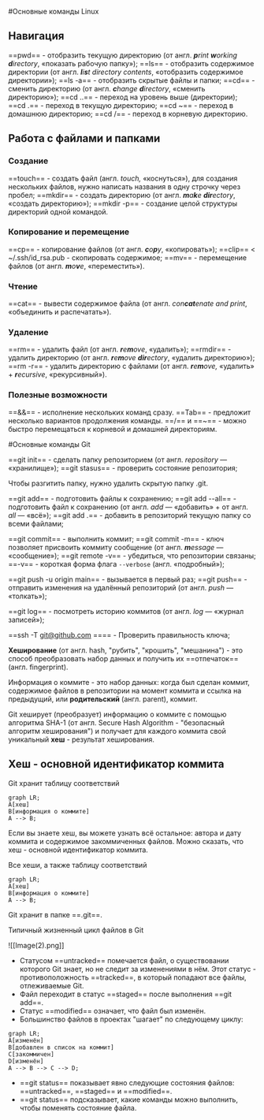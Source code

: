 #Основные команды Linux

## Навигация

==pwd== - отобразить текущую директорию (от англ. _**p**rint **w**orking **d**irectory_, «показать рабочую папку»);
==ls== - отобразить содержимое директории (от англ. _**l**i**s**t directory contents_, «отобразить содержимое директории»);
==ls -a== - отобразить скрытые файлы и папки;
==cd== - сменить директорию (от англ. _**c**hange **d**irectory_, «сменить директорию»);
==cd ..== - переход на уровень выше (директории);
==cd .== - переход в текущую директорию;
==cd ~== - переход в домашнюю директорию;
==cd /== - переход в корневую директорию.

## Работа с файлами и папками
### Создание

==touch== - создать файл (англ. _touch,_ «коснуться»), для создания нескольких файлов, нужно написать названия в одну строчку через пробел;
==mkdir== - создать директорию (от англ. _**m**a**k**e **dir**ectory_, «создать директорию»);
==mkdir -p== - создание целой структуры директорий одной командой.

### Копирование и перемещение

==cp== - копирование файлов (от англ. _**c**o**p**y_, «копировать»);
==clip== < ~/.ssh/id_rsa.pub - скопировать содержимое;
==mv== - перемещение файлов (от англ. _**m**o**v**e_, «переместить»).

### Чтение
==cat== - вывести содержимое файла (от англ. _con**cat**enate and print_, «объединить и распечатать»).

### Удаление

==rm== - удалить файл (от англ. _**r**e**m**ove_, «удалить»);
==rmdir== - удалить директорию (от англ. _**r**e**m**ove **dir**ectory_, «удалить директорию»);
==rm -r== - удалить директорию с файлами (от англ. _**r**e**m**ove,_ «удалить» + _**r**ecursive_, «рекурсивный»).

### Полезные возможности

==&&== - исполнение нескольких команд сразу.
==Tab== - предложит несколько вариантов продолжения команды.
==/== и ==~== - можно быстро перемещаться к корневой и домашней директориям.

#Основные команды Git

==git init== - сделать папку репозиторием (от англ. _repository_ — «хранилище»);
==git stasus== - проверить состояние репозитория;

Чтобы разгитить папку, нужно удалить скрытую папку .git.

==git add== - подготовить файлы к сохранению;
==git add --all== - подготовить файл к сохранению (от англ. _add_ — «добавить» + от англ. _all_ — «всё»);
==git add .== - добавить в репозиторий текущую папку со всеми файлами;

==git commit== - выполнить коммит;
==git commit -m== - ключ позволяет присвоить коммиту сообщение (от англ. _**m**essage_ — «сообщение»);
==git remote -v== - убедиться, что репозитории связаны;
==-v== - короткая форма флага `--verbose` (англ. «подробный»);

==git push -u origin main== - вызывается в первый раз;
==git push== - отправить изменения на удалённый репозиторий (от англ. _push_ — «толкать»);

==git log== - посмотреть историю коммитов (от англ. _log_ — «журнал записей»);

==ssh -T git@github.com ==== - Проверить правильность ключа;

__Хеширование__ (от англ. hash, "рубить", "крошить", "мешанина") - это способ преобразовать набор данных и получить их ==отпечаток== (англ. fingerprint).

Информация о коммите - это набор данных: когда был сделан коммит, содержимое файлов в репозитории на момент коммита и ссылка на предыдущий, или __родительский__ (англ. parent), коммит. 

Git хеширует (преобразует) информацию о коммите с помощью алгоритма SHA-1 (от англ. Secure Hash Algorithm - "безопасный алгоритм хеширования") и получает для каждого коммита свой уникальный __хеш__ - результат хеширования.

## Хеш - основной идентификатор коммита
Git хранит таблицу соответствий 

```mermaid
graph LR;
A[хеш]
B[информация о коммите]
A --> B;
``` 
Если вы знаете хеш, вы можете узнать всё остальное: автора и дату коммита и содержимое закоммиченных файлов. Можно сказать, что хеш - основной идентификатор коммита. 

Все хеши, а также таблицу соответствий

```mermaid
graph LR;
A[хеш]
B[информация о коммите]
A --> B;
``` 
Git хранит в папке ==.git==.



Типичный жизненный цикл файлов в Git

![[Image(2).png]]

- Статусом ==untracked== помечается файл, о существовании которого Git знает, но не следит за изменениями в нём. Этот статус - противоположность ==tracked==, в который попадают все файлы, отлеживаемые Git.
- Файл переходит в статус ==staged== после выполнения ==git add==.
- Статус ==modified== означает, что файл был изменён.
- Большинство файлов в проектах "шагает" по следующему циклу:
```mermaid
graph LR;
A[изменён]
B[добавлен в список на коммит]
C[закоммичен]
D[изменён]
A --> B --> C --> D;
``` 

- ==git status== показывает явно следующие состояния файлов: ==untracked==, ==staged== и ==modified==. 
- ==git status== подсказывает, какие команды можно выполнить, чтобы поменять состояние файла.
